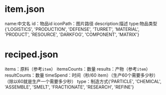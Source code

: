 # item.json
name:中文名
id：物品id
iconPath：图片路径
description:描述
type:物品类型{'LOGISTICS', 'PRODUCTION', 'DEFENSE', 'TURRET', 'MATERIAL', 'PRODUCT', 'RESOURCE', 'DARKFOG', 'COMPONENT', 'MATRIX'}

# reciped.json 
items：原料（参考``item``）
itemsCounts：数量
results：产物（参考``item``）
resultCounts：数量
timeSpend：时间（秒/60 item）（生产60个需要多少秒）（除以60就是生产一个需要多少秒）
type：制造方式{'PARTICLE', 'CHEMICAL', 'ASSEMBLE', 'SMELT', 'FRACTIONATE', 'RESEARCH', 'REFINE'}
